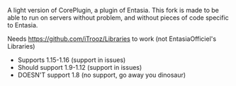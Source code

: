 A light version of CorePlugin, a plugin of Entasia. This fork is made to be able to run on servers without problem, and without pieces of code specific to Entasia.

Needs https://github.com/iTrooz/Libraries to work (not EntasiaOfficiel's Libraries)


- Supports 1.15-1.16 (support in issues)
- Should support 1.9-1.12 (support in issues)
- DOESN'T support 1.8 (no support, go away you dinosaur)
